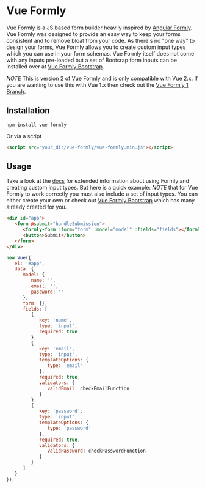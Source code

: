 # Vue Formly

Vue Formly is a JS based form builder heavily inspired by [Angular Formly](http://angular-formly.com/). Vue Formly was designed to provide an easy way to keep your forms consistent and to remove bloat from your code. As there's no "one way" to design your forms, Vue Formly allows you to create custom input types which you can use in your form schemas. Vue Formly itself does not come with any inputs pre-loaded but a set of Bootsrap form inputs can be installed over at [Vue Formly Bootstrap](https://github.com/formly-js/vue-formly-bootstrap).

*NOTE*
This is version 2 of Vue Formly and is only compatible with Vue 2.x. If you are wanting to use this with Vue 1.x then check out the [Vue Formly 1 Branch](https://github.com/formly-js/vue-formly/tree/1.0).

## Installation
```
npm install vue-formly
```
Or via a script
```html
<script src="your_dir/vue-formly/vue-formly.min.js"></script>
```
## Usage
Take a look at the [docs](https://matt-sanders.gitbooks.io/vue-formly/content/v/2.0/) for extended information about using Formly and creating custom input types. But here is a quick example:
*NOTE* that for Vue Formly to work correctly you must also include a set of input types. You can either create your own or check out [Vue Formly Bootstrap](https://github.com/formly-js/vue-formly-bootstrap) which has many already created for you.
```html
<div id="app">
   <form @submit="handleSubmission">
      <formly-form :form="form" :model="model" :fields="fields"></formly-form>
      <button>Submit</button>
   </form>
</div>
```
```js
new Vue({
   el: '#app',
   data: {
      model: {
         name: '',
         email: '',
         password: ''
      },
      form: {},
      fields: [
         {
            key: 'name',
            type: 'input',
            required: true
         },
         {
            key: 'email',
            type: 'input',
            templateOptions: {
               type: 'email'
            },
            required: true,
            validators: {
               validEmail: checkEmailFunction
            }
         },
         {
            key: 'password',
            type: 'input',
            templateOptions: {
               type: 'password'
            },
            required: true,
            validators: {
               validPassword: checkPasswordFunction
            }
         }
      ]
   }
});
```
